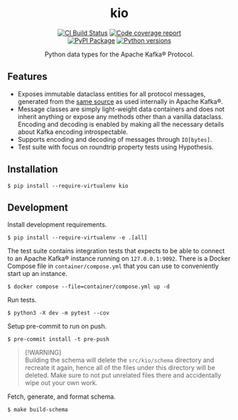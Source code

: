 <h1 align=center>kio</h1>

<p align=center>
    <a href=https://github.com/aiven/kio/actions?query=workflow%3ACI+branch%3Amain><img src=https://github.com/aiven/kio/workflows/CI/badge.svg alt="CI Build Status"></a>
    <a href=https://codecov.io/gh/Aiven-Open/kio><img src="https://codecov.io/gh/Aiven-Open/kio/graph/badge.svg?token=ogJDikql10" alt="Code coverage report"></a>
    <br>
    <a href=https://pypi.org/project/kio/><img src=https://img.shields.io/pypi/v/kio.svg?color=informational&label=PyPI alt="PyPI Package"></a>
    <a href=https://pypi.org/project/kio/><img src=https://img.shields.io/pypi/pyversions/kio.svg?color=informational&label=Python alt="Python versions"></a>
</p>

<p align=center>
    Python data types for the Apache Kafka® Protocol.
</p>

## Features

- Exposes immutable dataclass entities for all protocol messages, generated from the
  [same source][schema-source] as used internally in Apache Kafka®.
- Message classes are simply light-weight data containers and does not inherit anything
  or expose any methods other than a vanilla dataclass. Encoding and decoding is enabled
  by making all the necessary details about Kafka encoding introspectable.
- Supports encoding and decoding of messages through `IO[bytes]`.
- Test suite with focus on roundtrip property tests using Hypothesis.

[schema-source]:
  https://github.com/apache/kafka/tree/trunk/clients/src/main/resources/common/message

## Installation

```shell
$ pip install --require-virtualenv kio
```

## Development

Install development requirements.

```shell
$ pip install --require-virtualenv -e .[all]
```

The test suite contains integration tests that expects to be able to connect to an
Apache Kafka® instance running on `127.0.0.1:9092`. There is a Docker Compose file in
`container/compose.yml` that you can use to conveniently start up an instance.

```shell
$ docker compose --file=container/compose.yml up -d
```

Run tests.

```shell
$ python3 -X dev -m pytest --cov
```

Setup pre-commit to run on push.

```shell
$ pre-commit install -t pre-push
```

> [!WARNING]\
> Building the schema will delete the `src/kio/schema` directory and recreate it again, hence
> all of the files under this directory will be deleted. Make sure to not put unrelated files
> there and accidentally wipe out your own work.

Fetch, generate, and format schema.

```shell
$ make build-schema
```
